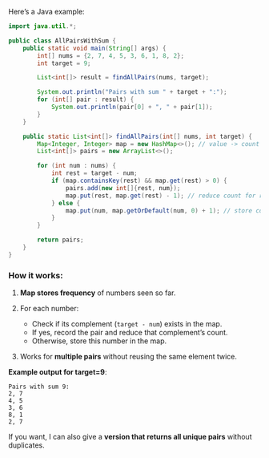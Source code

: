 
Here’s a Java example:

```java
import java.util.*;

public class AllPairsWithSum {
    public static void main(String[] args) {
        int[] nums = {2, 7, 4, 5, 3, 6, 1, 8, 2};
        int target = 9;

        List<int[]> result = findAllPairs(nums, target);

        System.out.println("Pairs with sum " + target + ":");
        for (int[] pair : result) {
            System.out.println(pair[0] + ", " + pair[1]);
        }
    }

    public static List<int[]> findAllPairs(int[] nums, int target) {
        Map<Integer, Integer> map = new HashMap<>(); // value -> count
        List<int[]> pairs = new ArrayList<>();

        for (int num : nums) {
            int rest = target - num;
            if (map.containsKey(rest) && map.get(rest) > 0) {
                pairs.add(new int[]{rest, num});
                map.put(rest, map.get(rest) - 1); // reduce count for rest
            } else {
                map.put(num, map.getOrDefault(num, 0) + 1); // store count
            }
        }

        return pairs;
    }
}
```

### How it works:

1. **Map stores frequency** of numbers seen so far.
2. For each number:

   * Check if its complement (`target - num`) exists in the map.
   * If yes, record the pair and reduce that complement’s count.
   * Otherwise, store this number in the map.
3. Works for **multiple pairs** without reusing the same element twice.

**Example output for target=9**:

```
Pairs with sum 9:
2, 7
4, 5
3, 6
8, 1
2, 7
```

If you want, I can also give a **version that returns all unique pairs** without duplicates.
